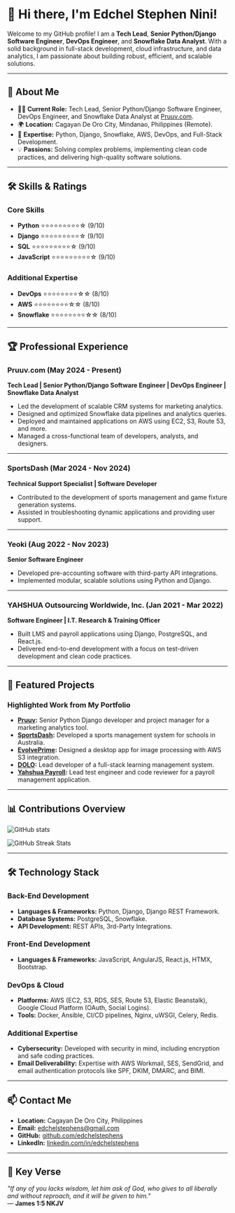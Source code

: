 # 👋 Hi there, I'm Edchel Stephen Nini!

Welcome to my GitHub profile! I am a **Tech Lead**, **Senior Python/Django Software Engineer**, **DevOps Engineer**, and **Snowflake Data Analyst**. With a solid background in full-stack development, cloud infrastructure, and data analytics, I am passionate about building robust, efficient, and scalable solutions.

---

## 🚀 About Me

- 🧑‍💻 **Current Role:** Tech Lead, Senior Python/Django Software Engineer, DevOps Engineer, and Snowflake Data Analyst at [Pruuv.com](https://pruuv.com).  
- 🌍 **Location:** Cagayan De Oro City, Mindanao, Philippines (Remote).  
- 🎯 **Expertise:** Python, Django, Snowflake, AWS, DevOps, and Full-Stack Development.  
- 💡 **Passions:** Solving complex problems, implementing clean code practices, and delivering high-quality software solutions.  

---

## 🛠️ Skills & Ratings

### **Core Skills**  
- **Python** ⭐⭐⭐⭐⭐⭐⭐⭐⭐☆ (9/10)  
- **Django** ⭐⭐⭐⭐⭐⭐⭐⭐⭐☆ (9/10)  
- **SQL** ⭐⭐⭐⭐⭐⭐⭐⭐⭐☆ (9/10)  
- **JavaScript** ⭐⭐⭐⭐⭐⭐⭐⭐⭐☆ (9/10)  

### **Additional Expertise**  
- **DevOps** ⭐⭐⭐⭐⭐⭐⭐⭐☆☆ (8/10)  
- **AWS** ⭐⭐⭐⭐⭐⭐⭐⭐☆☆ (8/10)  
- **Snowflake** ⭐⭐⭐⭐⭐⭐⭐⭐☆☆ (8/10)  

---

## 🏆 Professional Experience

### **Pruuv.com** (May 2024 - Present)  
**Tech Lead | Senior Python/Django Software Engineer | DevOps Engineer | Snowflake Data Analyst**  
- Led the development of scalable CRM systems for marketing analytics.  
- Designed and optimized Snowflake data pipelines and analytics queries.  
- Deployed and maintained applications on AWS using EC2, S3, Route 53, and more.  
- Managed a cross-functional team of developers, analysts, and designers.  

---

### **SportsDash** (Mar 2024 - Nov 2024)  
**Technical Support Specialist | Software Developer**  
- Contributed to the development of sports management and game fixture generation systems.  
- Assisted in troubleshooting dynamic applications and providing user support.  

---

### **Yeoki** (Aug 2022 - Nov 2023)  
**Senior Software Engineer**  
- Developed pre-accounting software with third-party API integrations.  
- Implemented modular, scalable solutions using Python and Django.  

---

### **YAHSHUA Outsourcing Worldwide, Inc.** (Jan 2021 - Mar 2022)  
**Software Engineer | I.T. Research & Training Officer**  
- Built LMS and payroll applications using Django, PostgreSQL, and React.js.  
- Delivered end-to-end development with a focus on test-driven development and clean code practices.  

---

## 🌟 Featured Projects

### **Highlighted Work from My Portfolio**
- **[Pruuv](https://pruuv.com/):** Senior Python Django developer and project manager for a marketing analytics tool.  
- **[SportsDash](https://sportsdash.com.au/):** Developed a sports management system for schools in Australia. 
- **[EvolvePrime](https://www.evolveprime.com/):** Designed a desktop app for image processing with AWS S3 integration. 
- **[DOLO](https://www.yahshuadolo.com/):** Lead developer of a full-stack learning management system.  
- **[Yahshua Payroll](https://yahshuapayrollonline.com/):** Lead test engineer and code reviewer for a payroll management application.  
 
 

---

## 📊 Contributions Overview

![GitHub stats](https://github-readme-stats.vercel.app/api?username=edchelstephens&show_icons=true&theme=radical)

![GitHub Streak Stats](https://streak-stats.demolab.com/?user=edchelstephens&theme=radical)



---

## 🛠️ Technology Stack

### **Back-End Development**  
- **Languages & Frameworks:** Python, Django, Django REST Framework.  
- **Database Systems:** PostgreSQL, Snowflake.  
- **API Development:** REST APIs, 3rd-Party Integrations.  

### **Front-End Development**  
- **Languages & Frameworks:** JavaScript, AngularJS, React.js, HTMX, Bootstrap.  

### **DevOps & Cloud**  
- **Platforms:** AWS (EC2, S3, RDS, SES, Route 53, Elastic Beanstalk), Google Cloud Platform (OAuth, Social Logins).  
- **Tools:** Docker, Ansible, CI/CD pipelines, Nginx, uWSGI, Celery, Redis.  

### **Additional Expertise**  
- **Cybersecurity:** Developed with security in mind, including encryption and safe coding practices.  
- **Email Deliverability:** Expertise with AWS Workmail, SES, SendGrid, and email authentication protocols like SPF, DKIM, DMARC, and BIMI.

---

## 📫 Contact Me

- **Location:** Cagayan De Oro City, Philippines  
- **Email:** edchelstephens@gmail.com  
- **GitHub:** [github.com/edchelstephens](https://github.com/edchelstephens)  
- **LinkedIn:** [linkedin.com/in/edchelstephens](https://linkedin.com/in/edchelstephens)  

---

## 📖 Key Verse

*"If any of you lacks wisdom, let him ask of God, who gives to all liberally and without reproach, and it will be given to him."*  
— **James 1:5 NKJV**
